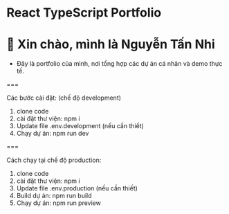 # React TypeScript Portfolio

# 👋 Xin chào, mình là Nguyễn Tấn Nhi

- Đây là portfolio của mình, nơi tổng hợp các dự án cá nhân và demo thực tế.

===

Các bước cài đặt: (chế độ development)

1. clone code
2. cài đặt thư viện: npm i
3. Update file .env.development (nếu cần thiết)
4. Chạy dự án: npm run dev

===

Cách chạy tại chế độ production:

1. clone code
2. cài đặt thư viện: npm i
3. Update file .env.production (nếu cần thiết)
4. Build dự án: npm run build
5. Chạy dự án: npm run preview
